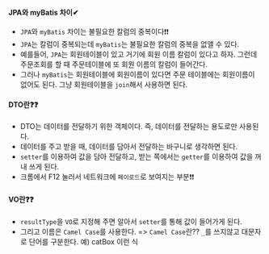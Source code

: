 #### JPA와 myBatis 차이✔
+ `JPA`와 `myBatis` 차이는 불필요한 칼럼의 중복이다❗❗
+ `JPA`는 칼럼이 중복되는데 `myBatis`는 불필요한 칼럼의 중복을 없앨 수 있다.
+ 예를들어, `JPA`는 회원테이블이 있고 거기에 회원 이름 칼럼이 있다고 하자. 그런데 주문조회를 할 때 주문테이블에 또 회원 이름의 칼럼이 들어간다.
+ 그러나 `myBatis`는 회원테이블에 회원이름이 있다면 주문 테이블에는 회원이름이 없어도 된다. 그냥 회원테이블을 `join`해서 사용하면 된다.  


#### DTO란❓❓
+ DTO는 데이터를 전달하기 위한 객체이다. 즉, 데이터를 전달하는 용도로만 사용된다.
+ 데이터를 주고 받을 때, 데이터를 담아서 전달하는 바구니로 생각하면 된다.
+ `setter`를 이용하여 값을 담아 전달하고, 받는 쪽에서는 `getter`를 이용하여 값을 꺼내 쓰게 된다.
+ 크롬에서 F12 눌러서 네트워크에 `페이로드`로 보여지는 부분❗❗ 


#### VO란❓❓
+ `resultType`을 `VO`로 지정해 주면 알아서 `setter`를 통해 값이 들어가게 된다.
+ 그리고 이름은 `Camel Case`를 사용한다. => `Camel Case`란?? `_`를 쓰지않고 대문자로 단어를 구분한다. 예) catBox 이런 식
